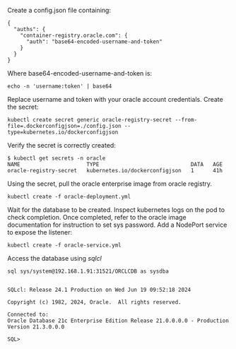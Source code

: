 Create a config.json file containing:

```
{
  "auths": {
    "container-registry.oracle.com": {
      "auth": "base64-encoded-username-and-token"
    }
  }
}
```

Where base64-encoded-username-and-token is:

```
echo -n 'username:token' | base64
```

Replace username and token with your oracle account credentials.
Create the secret:

```
kubectl create secret generic oracle-registry-secret --from-file=.dockerconfigjson=./config.json --type=kubernetes.io/dockerconfigjson
```

Verify the secret is correctly created:

```
$ kubectl get secrets -n oracle
NAME                     TYPE                             DATA   AGE
oracle-registry-secret   kubernetes.io/dockerconfigjson   1      41h
```

Using the secret, pull the oracle enterprise image from oracle registry.

```
kubectl create -f oracle-deployment.yml
```

Wait for the database to be created. Inspect kubernetes logs on the pod to check completion.
Once completed, refer to the oracle image documentation for instruction to set sys password.
Add a NodePort service to expose the listener:

```
kubectl create -f oracle-service.yml
```

Access the database using *sqlcl*

```
sql sys/system@192.168.1.91:31521/ORCLCDB as sysdba


SQLcl: Release 24.1 Production on Wed Jun 19 09:52:18 2024

Copyright (c) 1982, 2024, Oracle.  All rights reserved.

Connected to:
Oracle Database 21c Enterprise Edition Release 21.0.0.0.0 - Production
Version 21.3.0.0.0

SQL>
```
